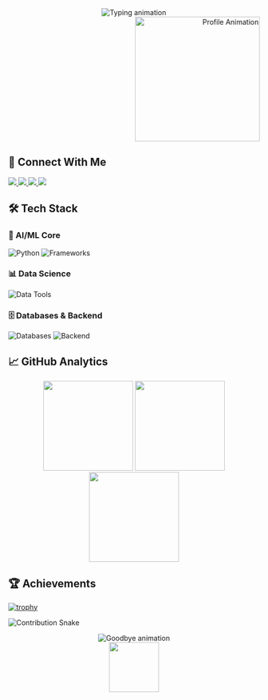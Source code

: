 <!-- Header Section -->
<div align="center">
  <img src="https://readme-typing-svg.demolab.com?font=Fira+Code&size=30&duration=3000&pause=1000&color=00F72E&center=true&vCenter=true&width=435&lines=Hi+%F0%9F%91%8B%2C+I'm+[Your+Name];AI+Engineer+%7C+Data+Scientist;Building+Intelligent+Solutions" alt="Typing animation" />
</div>

<div align="right">
  <img src="https://media.giphy.com/media/your-profile-gif.gif" width="250" alt="Profile Animation" />
</div>

<!-- Contact Links -->
<h2 align="left">🚀 Connect With Me</h2>
<div align="left">
  <a href="mailto:your.email@gmail.com" target="_blank">
    <img src="https://img.shields.io/badge/Gmail-D14836?style=for-the-badge&logo=gmail&logoColor=white" />
  </a>
  <a href="https://linkedin.com/in/yourprofile" target="_blank">
    <img src="https://img.shields.io/badge/LinkedIn-0077B5?style=for-the-badge&logo=linkedin&logoColor=white" />
  </a>
  <a href="https://twitter.com/yourhandle" target="_blank">
    <img src="https://img.shields.io/badge/Twitter-1DA1F2?style=for-the-badge&logo=twitter&logoColor=white" />
  </a>
  <a href="https://instagram.com/yourprofile" target="_blank">
    <img src="https://img.shields.io/badge/Instagram-E4405F?style=for-the-badge&logo=instagram&logoColor=white" />
  </a>
</div>

<!-- Tech Stack -->
<h2>🛠️ Tech Stack</h2>

### 🤖 AI/ML Core
![Python](https://skillicons.dev/icons?i=py,tensorflow,pytorch,keras)
![Frameworks](https://skillicons.dev/icons?i=opencv,pandas,numpy,scikit)

### 📊 Data Science
![Data Tools](https://skillicons.dev/icons?i=spark,tableau,powerbi,matplotlib)

### 🗄️ Databases & Backend
![Databases](https://skillicons.dev/icons?i=mysql,mongodb,postgresql,redis)
![Backend](https://skillicons.dev/icons?i=flask,django,fastapi,aws)

<!-- GitHub Stats -->
<h2>📈 GitHub Analytics</h2>

<div align="center">
  <img height="180em" src="https://github-readme-stats.vercel.app/api?username=[USERNAME]&show_icons=true&theme=dark&include_all_commits=true" />
  <img height="180em" src="https://github-readme-streak-stats.herokuapp.com/?user=[USERNAME]&theme=dark" />
  <img height="180em" src="https://github-readme-stats.vercel.app/api/top-langs/?username=[USERNAME]&layout=compact&theme=dark" />
</div>

<!-- Achievements -->
<h2>🏆 Achievements</h2>

[![trophy](https://github-profile-trophy.vercel.app/?username=[USERNAME]&theme=onedark)](https://github.com/ryo-ma/github-profile-trophy)

![Contribution Snake](https://raw.githubusercontent.com/[USERNAME]/[USERNAME]/output/github-contribution-grid-snake.svg)

<!-- Footer -->
<div align="center">
  <img src="https://readme-typing-svg.demolab.com?font=Fira+Code&size=14&duration=3000&pause=1000&color=00F72E&center=true&vCenter=true&width=435&lines=Thanks+for+visiting!+%F0%9F%91%8B;Let's+build+the+future+together+%F0%9F%92%A1" alt="Goodbye animation" />
  <br>
  <img src="https://media.giphy.com/media/3o7aTskHEUdgCQAXde/giphy.gif" width="100" />
</div>
